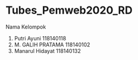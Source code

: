 # Tubes_Pemweb2020_RD
Nama Kelompok

1. Putri Ayuni 		118140118
2. M. GALIH PRATAMA	118140102
3. Manarul Hidayat	118140132